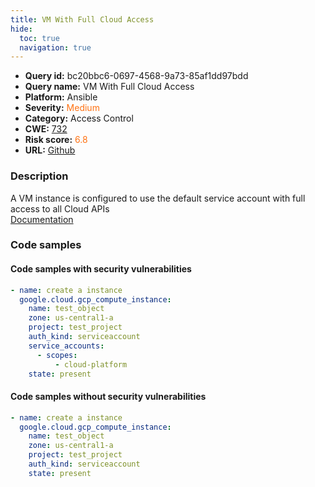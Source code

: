 ```yaml
---
title: VM With Full Cloud Access
hide:
  toc: true
  navigation: true
---
```


<style>
  .highlight .hll {
    background-color: #ff171742;
  }
  .md-content {
    max-width: 1100px;
    margin: 0 auto;
  }
</style>

-   **Query id:** bc20bbc6-0697-4568-9a73-85af1dd97bdd
-   **Query name:** VM With Full Cloud Access
-   **Platform:** Ansible
-   **Severity:** <span style="color:#ff7213">Medium</span>
-   **Category:** Access Control
-   **CWE:** <a href="https://cwe.mitre.org/data/definitions/732.html" onclick="newWindowOpenerSafe(event, 'https://cwe.mitre.org/data/definitions/732.html')">732</a>
-   **Risk score:** <span style="color:#ff7213">6.8</span>
-   **URL:** [Github](https://github.com/Checkmarx/kics/tree/master/assets/queries/ansible/gcp/vm_with_full_cloud_access)

### Description
A VM instance is configured to use the default service account with full access to all Cloud APIs<br>
[Documentation](https://docs.ansible.com/ansible/latest/collections/google/cloud/gcp_compute_instance_module.html#parameter-service_accounts/scopes)

### Code samples
#### Code samples with security vulnerabilities
```yaml title="Positive test num. 1 - yaml file" hl_lines="7"
- name: create a instance
  google.cloud.gcp_compute_instance:
    name: test_object
    zone: us-central1-a
    project: test_project
    auth_kind: serviceaccount
    service_accounts:
      - scopes:
          - cloud-platform
    state: present

```


#### Code samples without security vulnerabilities
```yaml title="Negative test num. 1 - yaml file"
- name: create a instance
  google.cloud.gcp_compute_instance:
    name: test_object
    zone: us-central1-a
    project: test_project
    auth_kind: serviceaccount
    state: present

```

